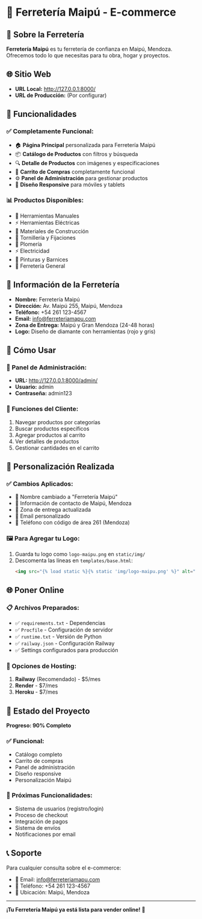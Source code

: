 # 🔧 Ferretería Maipú - E-commerce

## 🏪 Sobre la Ferretería

**Ferretería Maipú** es tu ferretería de confianza en Maipú, Mendoza. Ofrecemos todo lo que necesitas para tu obra, hogar y proyectos.

## 🌐 Sitio Web

- **URL Local:** http://127.0.0.1:8000/
- **URL de Producción:** (Por configurar)

## 📱 Funcionalidades

### ✅ Completamente Funcional:
- 🏠 **Página Principal** personalizada para Ferretería Maipú
- 📦 **Catálogo de Productos** con filtros y búsqueda
- 🔍 **Detalle de Productos** con imágenes y especificaciones
- 🛒 **Carrito de Compras** completamente funcional
- ⚙️ **Panel de Administración** para gestionar productos
- 📱 **Diseño Responsive** para móviles y tablets

### 📊 Productos Disponibles:
- 🔨 Herramientas Manuales
- ⚡ Herramientas Eléctricas
- 🧱 Materiales de Construcción
- 🔩 Tornillería y Fijaciones
- 🚰 Plomería
- ⚡ Electricidad
- 🎨 Pinturas y Barnices
- 🔐 Ferretería General

## 🎯 Información de la Ferretería

- **Nombre:** Ferretería Maipú
- **Dirección:** Av. Maipú 255, Maipú, Mendoza
- **Teléfono:** +54 261 123-4567
- **Email:** info@ferreteriamapu.com
- **Zona de Entrega:** Maipú y Gran Mendoza (24-48 horas)
- **Logo:** Diseño de diamante con herramientas (rojo y gris)

## 🚀 Cómo Usar

### 👤 Panel de Administración:
- **URL:** http://127.0.0.1:8000/admin/
- **Usuario:** admin
- **Contraseña:** admin123

### 🛒 Funciones del Cliente:
1. Navegar productos por categorías
2. Buscar productos específicos
3. Agregar productos al carrito
4. Ver detalles de productos
5. Gestionar cantidades en el carrito

## 🎨 Personalización Realizada

### ✅ Cambios Aplicados:
- 🏪 Nombre cambiado a "Ferretería Maipú"
- 📍 Información de contacto de Maipú, Mendoza
- 🚚 Zona de entrega actualizada
- 📧 Email personalizado
- 📱 Teléfono con código de área 261 (Mendoza)

### 🖼️ Para Agregar tu Logo:
1. Guarda tu logo como `logo-maipu.png` en `static/img/`
2. Descomenta las líneas en `templates/base.html`:
   ```html
   <img src="{% load static %}{% static 'img/logo-maipu.png' %}" alt="Ferretería Maipú" height="40" class="me-2">
   ```

## 🌐 Poner Online

### 📋 Archivos Preparados:
- ✅ `requirements.txt` - Dependencias
- ✅ `Procfile` - Configuración de servidor
- ✅ `runtime.txt` - Versión de Python
- ✅ `railway.json` - Configuración Railway
- ✅ Settings configurados para producción

### 🚀 Opciones de Hosting:
1. **Railway** (Recomendado) - $5/mes
2. **Render** - $7/mes
3. **Heroku** - $7/mes

## 🎉 Estado del Proyecto

**Progreso: 90% Completo**

### ✅ Funcional:
- Catálogo completo
- Carrito de compras
- Panel de administración
- Diseño responsive
- Personalización Maipú

### 🔄 Próximas Funcionalidades:
- Sistema de usuarios (registro/login)
- Proceso de checkout
- Integración de pagos
- Sistema de envíos
- Notificaciones por email

## 📞 Soporte

Para cualquier consulta sobre el e-commerce:
- 📧 Email: info@ferreteriamapu.com
- 📱 Teléfono: +54 261 123-4567
- 📍 Ubicación: Maipú, Mendoza

---

**¡Tu Ferretería Maipú ya está lista para vender online!** 🎉